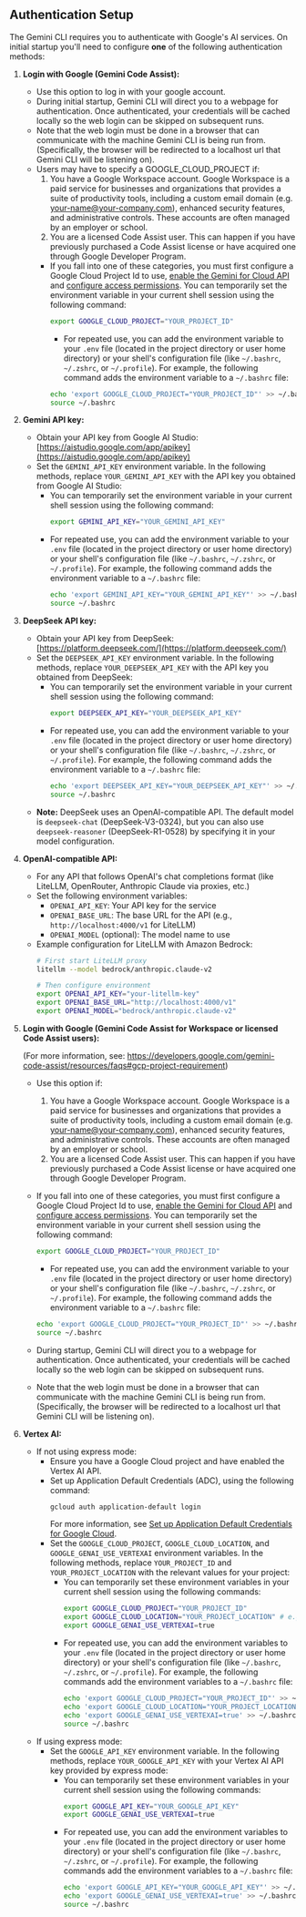 ## Authentication Setup

The Gemini CLI requires you to authenticate with Google's AI services. On initial startup you'll need to configure **one** of the following authentication methods:

1.  **Login with Google (Gemini Code Assist):**

    - Use this option to log in with your google account.
    - During initial startup, Gemini CLI will direct you to a webpage for authentication. Once authenticated, your credentials will be cached locally so the web login can be skipped on subsequent runs.
    - Note that the web login must be done in a browser that can communicate with the machine Gemini CLI is being run from. (Specifically, the browser will be redirected to a localhost url that Gemini CLI will be listening on).
    - <a id="workspace-gca">Users may have to specify a GOOGLE_CLOUD_PROJECT if:</a>
      1. You have a Google Workspace account. Google Workspace is a paid service for businesses and organizations that provides a suite of productivity tools, including a custom email domain (e.g. your-name@your-company.com), enhanced security features, and administrative controls. These accounts are often managed by an employer or school.
      2. You are a licensed Code Assist user. This can happen if you have previously purchased a Code Assist license or have acquired one through Google Developer Program.
      - If you fall into one of these categories, you must first configure a Google Cloud Project Id to use, [enable the Gemini for Cloud API](https://cloud.google.com/gemini/docs/discover/set-up-gemini#enable-api) and [configure access permissions](https://cloud.google.com/gemini/docs/discover/set-up-gemini#grant-iam). You can temporarily set the environment variable in your current shell session using the following command:
        ```bash
        export GOOGLE_CLOUD_PROJECT="YOUR_PROJECT_ID"
        ```
        - For repeated use, you can add the environment variable to your `.env` file (located in the project directory or user home directory) or your shell's configuration file (like `~/.bashrc`, `~/.zshrc`, or `~/.profile`). For example, the following command adds the environment variable to a `~/.bashrc` file:
        ```bash
        echo 'export GOOGLE_CLOUD_PROJECT="YOUR_PROJECT_ID"' >> ~/.bashrc
        source ~/.bashrc
        ```

2.  **<a id="gemini-api-key"></a>Gemini API key:**

    - Obtain your API key from Google AI Studio: [https://aistudio.google.com/app/apikey](https://aistudio.google.com/app/apikey)
    - Set the `GEMINI_API_KEY` environment variable. In the following methods, replace `YOUR_GEMINI_API_KEY` with the API key you obtained from Google AI Studio:
      - You can temporarily set the environment variable in your current shell session using the following command:
        ```bash
        export GEMINI_API_KEY="YOUR_GEMINI_API_KEY"
        ```
      - For repeated use, you can add the environment variable to your `.env` file (located in the project directory or user home directory) or your shell's configuration file (like `~/.bashrc`, `~/.zshrc`, or `~/.profile`). For example, the following command adds the environment variable to a `~/.bashrc` file:
        ```bash
        echo 'export GEMINI_API_KEY="YOUR_GEMINI_API_KEY"' >> ~/.bashrc
        source ~/.bashrc
        ```

3.  **<a id="deepseek-api-key"></a>DeepSeek API key:**

    - Obtain your API key from DeepSeek: [https://platform.deepseek.com/](https://platform.deepseek.com/)
    - Set the `DEEPSEEK_API_KEY` environment variable. In the following methods, replace `YOUR_DEEPSEEK_API_KEY` with the API key you obtained from DeepSeek:
      - You can temporarily set the environment variable in your current shell session using the following command:
        ```bash
        export DEEPSEEK_API_KEY="YOUR_DEEPSEEK_API_KEY"
        ```
      - For repeated use, you can add the environment variable to your `.env` file (located in the project directory or user home directory) or your shell's configuration file (like `~/.bashrc`, `~/.zshrc`, or `~/.profile`). For example, the following command adds the environment variable to a `~/.bashrc` file:
        ```bash
        echo 'export DEEPSEEK_API_KEY="YOUR_DEEPSEEK_API_KEY"' >> ~/.bashrc
        source ~/.bashrc
        ```
    - **Note:** DeepSeek uses an OpenAI-compatible API. The default model is `deepseek-chat` (DeepSeek-V3-0324), but you can also use `deepseek-reasoner` (DeepSeek-R1-0528) by specifying it in your model configuration.

4.  **<a id="openai-compatible-api"></a>OpenAI-compatible API:**

    - For any API that follows OpenAI's chat completions format (like LiteLLM, OpenRouter, Anthropic Claude via proxies, etc.)
    - Set the following environment variables:
      - `OPENAI_API_KEY`: Your API key for the service
      - `OPENAI_BASE_URL`: The base URL for the API (e.g., `http://localhost:4000/v1` for LiteLLM)
      - `OPENAI_MODEL` (optional): The model name to use
    - Example configuration for LiteLLM with Amazon Bedrock:
      ```bash
      # First start LiteLLM proxy
      litellm --model bedrock/anthropic.claude-v2
      
      # Then configure environment
      export OPENAI_API_KEY="your-litellm-key"
      export OPENAI_BASE_URL="http://localhost:4000/v1"
      export OPENAI_MODEL="bedrock/anthropic.claude-v2"
      ```

5.  **<a id="workspace-gca"></a>Login with Google (Gemini Code Assist for Workspace or licensed Code Assist users):**

    (For more information, see: https://developers.google.com/gemini-code-assist/resources/faqs#gcp-project-requirement)

    - Use this option if:

      1. You have a Google Workspace account. Google Workspace is a paid service for businesses and organizations that provides a suite of productivity tools, including a custom email domain (e.g. your-name@your-company.com), enhanced security features, and administrative controls. These accounts are often managed by an employer or school.
      2. You are a licensed Code Assist user. This can happen if you have previously purchased a Code Assist license or have acquired one through Google Developer Program.

    - If you fall into one of these categories, you must first configure a Google Cloud Project Id to use, [enable the Gemini for Cloud API](https://cloud.google.com/gemini/docs/discover/set-up-gemini#enable-api) and [configure access permissions](https://cloud.google.com/gemini/docs/discover/set-up-gemini#grant-iam). You can temporarily set the environment variable in your current shell session using the following command:
      ```bash
      export GOOGLE_CLOUD_PROJECT="YOUR_PROJECT_ID"
      ```
      - For repeated use, you can add the environment variable to your `.env` file (located in the project directory or user home directory) or your shell's configuration file (like `~/.bashrc`, `~/.zshrc`, or `~/.profile`). For example, the following command adds the environment variable to a `~/.bashrc` file:
      ```bash
      echo 'export GOOGLE_CLOUD_PROJECT="YOUR_PROJECT_ID"' >> ~/.bashrc
      source ~/.bashrc
      ```
    - During startup, Gemini CLI will direct you to a webpage for authentication. Once authenticated, your credentials will be cached locally so the web login can be skipped on subsequent runs.
    - Note that the web login must be done in a browser that can communicate with the machine Gemini CLI is being run from. (Specifically, the browser will be redirected to a localhost url that Gemini CLI will be listening on).

6.  **Vertex AI:**
    - If not using express mode:
      - Ensure you have a Google Cloud project and have enabled the Vertex AI API.
      - Set up Application Default Credentials (ADC), using the following command:
        ```bash
        gcloud auth application-default login
        ```
        For more information, see [Set up Application Default Credentials for Google Cloud](https://cloud.google.com/docs/authentication/provide-credentials-adc).
      - Set the `GOOGLE_CLOUD_PROJECT`, `GOOGLE_CLOUD_LOCATION`, and `GOOGLE_GENAI_USE_VERTEXAI` environment variables. In the following methods, replace `YOUR_PROJECT_ID` and `YOUR_PROJECT_LOCATION` with the relevant values for your project:
        - You can temporarily set these environment variables in your current shell session using the following commands:
          ```bash
          export GOOGLE_CLOUD_PROJECT="YOUR_PROJECT_ID"
          export GOOGLE_CLOUD_LOCATION="YOUR_PROJECT_LOCATION" # e.g., us-central1
          export GOOGLE_GENAI_USE_VERTEXAI=true
          ```
        - For repeated use, you can add the environment variables to your `.env` file (located in the project directory or user home directory) or your shell's configuration file (like `~/.bashrc`, `~/.zshrc`, or `~/.profile`). For example, the following commands add the environment variables to a `~/.bashrc` file:
          ```bash
          echo 'export GOOGLE_CLOUD_PROJECT="YOUR_PROJECT_ID"' >> ~/.bashrc
          echo 'export GOOGLE_CLOUD_LOCATION="YOUR_PROJECT_LOCATION"' >> ~/.bashrc
          echo 'export GOOGLE_GENAI_USE_VERTEXAI=true' >> ~/.bashrc
          source ~/.bashrc
          ```
    - If using express mode:
      - Set the `GOOGLE_API_KEY` environment variable. In the following methods, replace `YOUR_GOOGLE_API_KEY` with your Vertex AI API key provided by express mode:
        - You can temporarily set these environment variables in your current shell session using the following commands:
          ```bash
          export GOOGLE_API_KEY="YOUR_GOOGLE_API_KEY"
          export GOOGLE_GENAI_USE_VERTEXAI=true
          ```
        - For repeated use, you can add the environment variables to your `.env` file (located in the project directory or user home directory) or your shell's configuration file (like `~/.bashrc`, `~/.zshrc`, or `~/.profile`). For example, the following commands add the environment variables to a `~/.bashrc` file:
          ```bash
          echo 'export GOOGLE_API_KEY="YOUR_GOOGLE_API_KEY"' >> ~/.bashrc
          echo 'export GOOGLE_GENAI_USE_VERTEXAI=true' >> ~/.bashrc
          source ~/.bashrc
          ```
